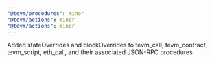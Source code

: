 ```yaml
---
"@tevm/procedures": minor
"@tevm/actions": minor
"@tevm/actions": minor
---
```


Added stateOverrides and blockOverrides to tevm_call, tevm_contract, tevm_script, eth_call, and their associated JSON-RPC procedures
